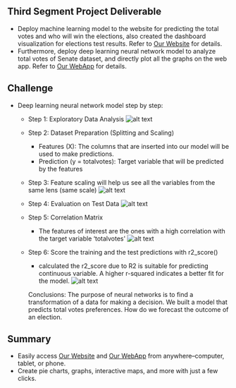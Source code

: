 ## Third Segment Project Deliverable
- Deploy machine learning model to the website for predicting the total votes and who will win the elections, also created the dashboard visualization for elections test results. Refer to [Our Website](https://predictsenate.anvil.app/) for details.
- Furthermore, deploy deep learning neural network model to analyze total votes of Senate dataset, and directly plot all the graphs on the web app. Refer to [Our WebApp](https://share.streamlit.io/hieppham8083/finalproject/main/main.py) for details.

## Challenge
- Deep learning neural network model step by step:
  - Step 1: Exploratory Data Analysis
  ![alt text](../Hiep_3rd_Segment/Resources/step1.png)
  
  - Step 2: Dataset Preparation (Splitting and Scaling)
    - Features (X): The columns that are inserted into our model will be used to make predictions.
    - Prediction (y = totalvotes): Target variable that will be predicted by the features
  - Step 3: Feature scaling will help us see all the variables from the same lens (same scale)
    ![alt text](../Hiep_3rd_Segment//Resources/step3.png)

  - Step 4: Evaluation on Test Data
    ![alt text](../Hiep_3rd_Segment//Resources/step4.png)

  - Step 5: Correlation Matrix
    - The features of interest are the ones with a high correlation with the target variable ‘totalvotes'
    ![alt text](../Hiep_3rd_Segment//Resources/step5.png)
  
  - Step 6: Score the training and the test predictions with r2_score()
    - calculated the r2_score due to R2 is suitable for predicting continuous variable. A higher r-squared indicates a better fit for the model.
    ![alt text](../Hiep_3rd_Segment//Resources/step6.png)
    
    Conclusions: The purpose of neural networks is to find a transformation of a data for making a decision. We built a model that predicts total votes preferences. How do we forecast the outcome of an election.
   
 
## Summary
  - Easily access [Our Website](https://predictsenate.anvil.app/) and [Our WebApp](https://share.streamlit.io/hieppham8083/finalproject/main/main.py) from anywhere–computer, tablet, or phone.
  - Create pie charts, graphs, interactive maps, and more with just a few clicks.
	
  
